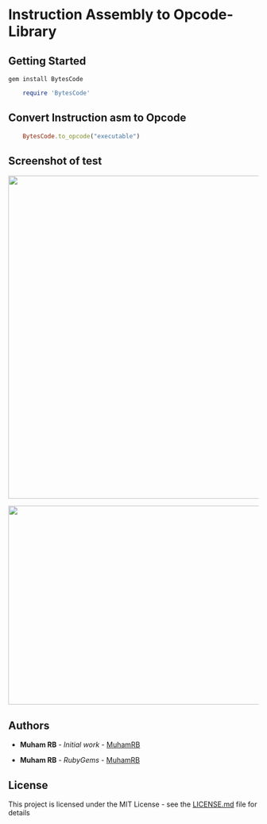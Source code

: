 
# Instruction Assembly to Opcode- Library


## Getting Started

```
gem install BytesCode
```

```ruby
    require 'BytesCode'
```

## Convert Instruction asm to Opcode

```ruby
    BytesCode.to_opcode("executable")
```
## Screenshot of test
<p align="center">
  <img width="1100" height="650" src="https://github.com/MuhamRB/BytesCode-class/blob/master/2020-05-31_11-59.png">
</p>

<p align="center">
  <img width="600" height="400" src="https://github.com/MuhamRB/BytesCode-class/blob/master/2020-05-31_12-01.png">
</p>

## Authors

* **Muham RB** - *Initial work* - [MuhamRB](https://github.com/MuhamRB)

* **Muham RB** - *RubyGems* - [MuhamRB](https://rubygems.org/profiles/MuhamRB)


## License

This project is licensed under the MIT License - see the [LICENSE.md](LICENSE.md) file for details

